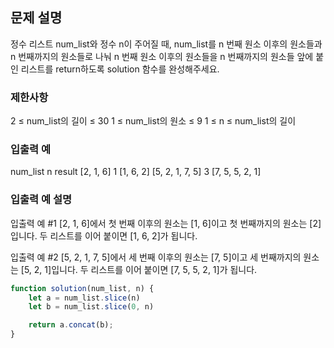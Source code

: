 ## 문제 설명

정수 리스트 num_list와 정수 n이 주어질 때, num_list를 n 번째 원소 이후의 원소들과 n 번째까지의 원소들로 나눠 n 번째 원소 이후의 원소들을 n 번째까지의 원소들 앞에 붙인 리스트를 return하도록 solution 함수를 완성해주세요.

### 제한사항

2 ≤ num_list의 길이 ≤ 30
1 ≤ num_list의 원소 ≤ 9
1 ≤ n ≤ num_list의 길이

### 입출력 예

num_list n result
[2, 1, 6] 1 [1, 6, 2]
[5, 2, 1, 7, 5] 3 [7, 5, 5, 2, 1]

### 입출력 예 설명

입출력 예 #1
[2, 1, 6]에서 첫 번째 이후의 원소는 [1, 6]이고 첫 번째까지의 원소는 [2]입니다. 두 리스트를 이어 붙이면 [1, 6, 2]가 됩니다.

입출력 예 #2
[5, 2, 1, 7, 5]에서 세 번째 이후의 원소는 [7, 5]이고 세 번째까지의 원소는 [5, 2, 1]입니다. 두 리스트를 이어 붙이면 [7, 5, 5, 2, 1]가 됩니다.

```javaScript
function solution(num_list, n) {
    let a = num_list.slice(n)
    let b = num_list.slice(0, n)

    return a.concat(b);
}
```
